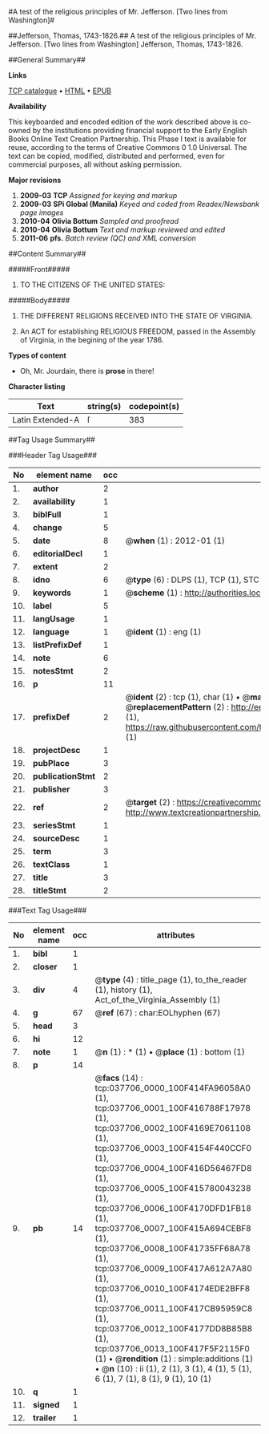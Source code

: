 #A test of the religious principles of Mr. Jefferson. [Two lines from Washington]#

##Jefferson, Thomas, 1743-1826.##
A test of the religious principles of Mr. Jefferson. [Two lines from Washington]
Jefferson, Thomas, 1743-1826.

##General Summary##

**Links**

[TCP catalogue](http://www.ota.ox.ac.uk/tcp/)  • 
[HTML](http://tei.it.ox.ac.uk/tcp/Texts-HTML/free/N28/N28289.html)  • 
[EPUB](http://tei.it.ox.ac.uk/tcp/Texts-EPUB/free/N28/N28289.epub)

**Availability**

This keyboarded and encoded edition of the
	       work described above is co-owned by the institutions
	       providing financial support to the Early English Books
	       Online Text Creation Partnership. This Phase I text is
	       available for reuse, according to the terms of Creative
	       Commons 0 1.0 Universal. The text can be copied,
	       modified, distributed and performed, even for
	       commercial purposes, all without asking permission.

**Major revisions**

1. __2009-03__ __TCP__ *Assigned for keying and markup*
1. __2009-03__ __SPi Global (Manila)__ *Keyed and coded from Readex/Newsbank page images*
1. __2010-04__ __Olivia Bottum__ *Sampled and proofread*
1. __2010-04__ __Olivia Bottum__ *Text and markup reviewed and edited*
1. __2011-06__ __pfs.__ *Batch review (QC) and XML conversion*

##Content Summary##

#####Front#####

1. TO THE CITIZENS OF THE UNITED STATES:

#####Body#####

1. THE DIFFERENT RELIGIONS RECEIVED INTO THE STATE OF VIRGINIA.

1. An ACT for establishing RELIGIOUS FREEDOM, passed in the Assembly of Virginia, in the begining of the year 1786.

**Types of content**

  * Oh, Mr. Jourdain, there is **prose** in there!

**Character listing**


|Text|string(s)|codepoint(s)|
|---|---|---|
|Latin Extended-A|ſ|383|

##Tag Usage Summary##

###Header Tag Usage###

|No|element name|occ|attributes|
|---|---|---|---|
|1.|__author__|2||
|2.|__availability__|1||
|3.|__biblFull__|1||
|4.|__change__|5||
|5.|__date__|8| @__when__ (1) : 2012-01 (1)|
|6.|__editorialDecl__|1||
|7.|__extent__|2||
|8.|__idno__|6| @__type__ (6) : DLPS (1), TCP (1), STC (1), NOTIS (1), IMAGE-SET (1), EVANS-CITATION (1)|
|9.|__keywords__|1| @__scheme__ (1) : http://authorities.loc.gov/ (1)|
|10.|__label__|5||
|11.|__langUsage__|1||
|12.|__language__|1| @__ident__ (1) : eng (1)|
|13.|__listPrefixDef__|1||
|14.|__note__|6||
|15.|__notesStmt__|2||
|16.|__p__|11||
|17.|__prefixDef__|2| @__ident__ (2) : tcp (1), char (1)  •  @__matchPattern__ (2) : ([0-9\-]+):([0-9IVX]+) (1), (.+) (1)  •  @__replacementPattern__ (2) : http://eebo.chadwyck.com/downloadtiff?vid=$1&page=$2 (1), https://raw.githubusercontent.com/textcreationpartnership/Texts/master/tcpchars.xml#$1 (1)|
|18.|__projectDesc__|1||
|19.|__pubPlace__|3||
|20.|__publicationStmt__|2||
|21.|__publisher__|3||
|22.|__ref__|2| @__target__ (2) : https://creativecommons.org/publicdomain/zero/1.0/ (1), http://www.textcreationpartnership.org/docs/. (1)|
|23.|__seriesStmt__|1||
|24.|__sourceDesc__|1||
|25.|__term__|3||
|26.|__textClass__|1||
|27.|__title__|3||
|28.|__titleStmt__|2||


###Text Tag Usage###

|No|element name|occ|attributes|
|---|---|---|---|
|1.|__bibl__|1||
|2.|__closer__|1||
|3.|__div__|4| @__type__ (4) : title_page (1), to_the_reader (1), history (1), Act_of_the_Virginia_Assembly (1)|
|4.|__g__|67| @__ref__ (67) : char:EOLhyphen (67)|
|5.|__head__|3||
|6.|__hi__|12||
|7.|__note__|1| @__n__ (1) : * (1)  •  @__place__ (1) : bottom (1)|
|8.|__p__|14||
|9.|__pb__|14| @__facs__ (14) : tcp:037706_0000_100F414FA96058A0 (1), tcp:037706_0001_100F416788F17978 (1), tcp:037706_0002_100F4169E7061108 (1), tcp:037706_0003_100F4154F440CCF0 (1), tcp:037706_0004_100F416D56467FD8 (1), tcp:037706_0005_100F415780043238 (1), tcp:037706_0006_100F4170DFD1FB18 (1), tcp:037706_0007_100F415A694CEBF8 (1), tcp:037706_0008_100F41735FF68A78 (1), tcp:037706_0009_100F417A612A7A80 (1), tcp:037706_0010_100F4174EDE2BFF8 (1), tcp:037706_0011_100F417CB95959C8 (1), tcp:037706_0012_100F4177DD8B85B8 (1), tcp:037706_0013_100F417F5F2115F0 (1)  •  @__rendition__ (1) : simple:additions (1)  •  @__n__ (10) : ii (1), 2 (1), 3 (1), 4 (1), 5 (1), 6 (1), 7 (1), 8 (1), 9 (1), 10 (1)|
|10.|__q__|1||
|11.|__signed__|1||
|12.|__trailer__|1||
